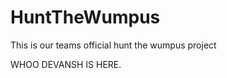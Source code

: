 HuntTheWumpus
=============

This is our teams official hunt the wumpus project

WHOO DEVANSH IS HERE.
